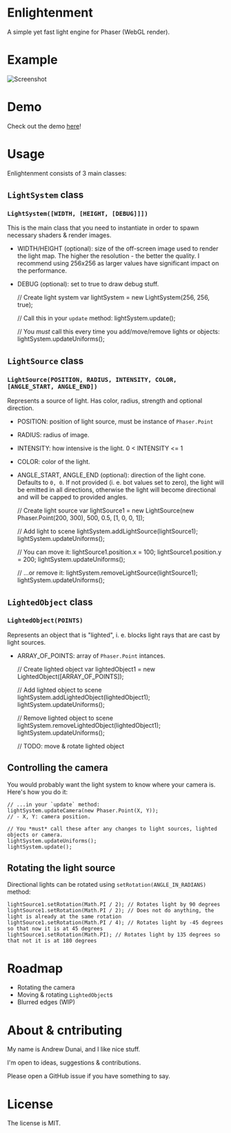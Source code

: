 # Enlightenment

A simple yet fast light engine for Phaser (WebGL render).

# Example

![Screenshot](http://i.imgur.com/74vkxas.jpg)

# Demo

Check out the demo [here](https://and3rson.github.io/enlightenment/)!

# Usage

Enlightenment consists of 3 main classes:

## `LightSystem` class

### `LightSystem([WIDTH, [HEIGHT, [DEBUG]]])`

This is the main class that you need to instantiate in order to spawn necessary shaders & render images.

- WIDTH/HEIGHT (optional): size of the off-screen image used to render the light map. The higher the resolution - the better the quality. I recommend using 256x256 as larger values have significant impact on the performance.
- DEBUG (optional): set to true to draw debug stuff.

    // Create light system
    var lightSystem = new LightSystem(256, 256, true);

    // Call this in your `update` method:
    lightSystem.update();

    // You *must* call this every time you add/move/remove lights or objects:
    lightSystem.updateUniforms();

## `LightSource` class

### `LightSource(POSITION, RADIUS, INTENSITY, COLOR, [ANGLE_START, ANGLE_END])`

Represents a source of light. Has color, radius, strength and optional direction.

- POSITION: position of light source, must be instance of `Phaser.Point`
- RADIUS: radius of image.
- INTENSITY: how intensive is the light. 0 < INTENSITY <= 1
- COLOR: color of the light.
- ANGLE_START, ANGLE_END (optional): direction of the light cone. Defaults to `0, 0`. If not provided (i. e. bot values set to zero), the light will be emitted in all directions, otherwise the light will become directional and will be capped to provided angles.

    // Create light source
    var lightSource1 = new LightSource(new Phaser.Point(200, 300), 500, 0.5, [1, 0, 0, 1]);

    // Add light to scene
    lightSystem.addLightSource(lightSource1);
    lightSystem.updateUniforms();

    // You can move it:
    lightSource1.position.x = 100;
    lightSource1.position.y = 200;
    lightSystem.updateUniforms();

    // ...or remove it:
    lightSystem.removeLightSource(lightSource1);
    lightSystem.updateUniforms();

## `LightedObject` class

### `LightedObject(POINTS)`

Represents an object that is "lighted", i. e. blocks light rays that are cast by light sources.

- ARRAY_OF_POINTS: array of `Phaser.Point` intances.

    // Create lighted object
    var lightedObject1 = new LightedObject([ARRAY_OF_POINTS]);

    // Add lighted object to scene
    lightSystem.addLightedObject(lightedObject1);
    lightSystem.updateUniforms();

    // Remove lighted object to scene
    lightSystem.removeLightedObject(lightedObject1);
    lightSystem.updateUniforms();

    // TODO: move & rotate lighted object

## Controlling the camera

You would probably want the light system to know where your camera is. Here's how you do it:

    // ...in your `update` method:
    lightSystem.updateCamera(new Phaser.Point(X, Y));
    // - X, Y: camera position.

    // You *must* call these after any changes to light sources, lighted objects or camera.
    lightSystem.updateUniforms();
    lightSystem.update();

## Rotating the light source

Directional lights can be rotated using `setRotation(ANGLE_IN_RADIANS)` method:

    lightSource1.setRotation(Math.PI / 2); // Rotates light by 90 degrees
    lightSource1.setRotation(Math.PI / 2); // Does not do anything, the light is already at the same rotation
    lightSource1.setRotation(Math.PI / 4); // Rotates light by -45 degrees so that now it is at 45 degrees
    lightSource1.setRotation(Math.PI); // Rotates light by 135 degrees so that not it is at 180 degrees

# Roadmap

- Rotating the camera
- Moving & rotating `LightedObject`s
- Blurred edges (WIP)

# About & cntributing

My name is Andrew Dunai, and I like nice stuff.

I'm open to ideas, suggestions & contributions.

Please open a GitHub issue if you have something to say.

# License

The license is MIT.
